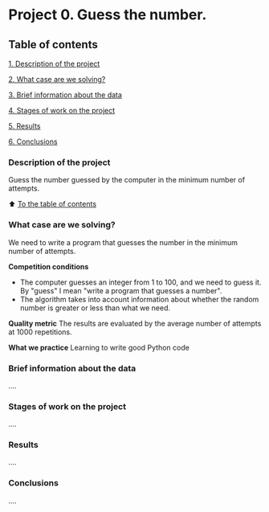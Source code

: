 # Project 0. Guess the number.

## Table of contents
[1. Description of the project](https://github.com/alexey-yakimenko/SF_Data_Science/blob/main/project_0/README.md#-Description-of-the-project) 

[2. What case are we solving?](https://github.com/alexey-yakimenko/SF_Data_Science/blob/main/project_0/README.md#-What-case-are-we-solving)

[3. Brief information about the data](https://github.com/alexey-yakimenko/SF_Data_Science/blob/main/project_0/README.md#-Brief-information-about-the-data)

[4. Stages of work on the project](https://github.com/alexey-yakimenko/SF_Data_Science/blob/main/project_0/README.md#-Stages-of-work-on-the-project)

[5. Results](https://github.com/alexey-yakimenko/SF_Data_Science/blob/main/project_0/README.md#-Results)

[6. Conclusions](https://github.com/alexey-yakimenko/SF_Data_Science/blob/main/project_0/README.md#-Conclusions)

### Description of the project
Guess the number guessed by the computer in the minimum number of attempts.

:arrow_up: [To the table of contents](https://github.com/alexey-yakimenko/SF_Data_Science/blob/main/project_0/README.md#-Table-of-contents)

### What case are we solving?
We need to write a program that guesses the number in the minimum number of attempts.

**Competition conditions**
- The computer guesses an integer from 1 to 100, and we need to guess it. By "guess" I mean "write a program that guesses a number".
- The algorithm takes into account information about whether the random number is greater or less than what we need.

**Quality metric**
The results are evaluated by the average number of attempts at 1000 repetitions.

**What we practice**
Learning to write good Python code

### Brief information about the data
....

### Stages of work on the project
....

### Results
....

### Conclusions
....